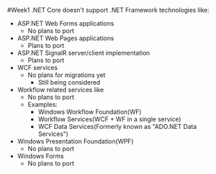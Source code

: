 #Week1 
.NET Core doesn't support .NET Framework technologies like:
- ASP.NET Web Forms applications
	- No plans to port
- ASP.NET Web Pages applications
	- Plans to port
- ASP.NET SignalR server/client implementation
	- Plans to port
- WCF services
	- No plans for migrations yet
		- Still being considered
- Workflow related services like
	- No plans to port
	- Examples:
		- Windows Workflow Foundation(WF)
		- Workflow Services(WCF + WF in a single service)
		- WCF Data Services(Formerly known as "ADO.NET Data Services")
- Windows Presentation Foundation(WPF)
	- No plans to port
- Windows Forms
	- No plans to port